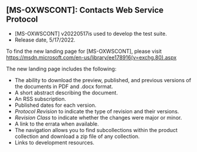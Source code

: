 ## [MS-OXWSCONT]: Contacts Web Service Protocol
- [MS-OXWSCONT] v20220517is used to develop the test suite.
- Release date, 5/17/2022.

To find the new landing page for [MS-OXWSCONT], please visit https://msdn.microsoft.com/en-us/library/ee178916(v=exchg.80).aspx

The new landing page includes the following:
- The ability to download the preview, published, and previous versions of the documents in PDF and .docx format.
- A short abstract describing the document.
- An RSS subscription.
- Published dates for each version.
- *Protocol Revision* to indicate the type of revision and their versions.
- *Revision Class* to indicate whether the changes were major or minor.
- A link to the errata when available.
- The navigation allows you to find subcollections within the product collection and download a zip file of any collection.
- Links to development resources.
